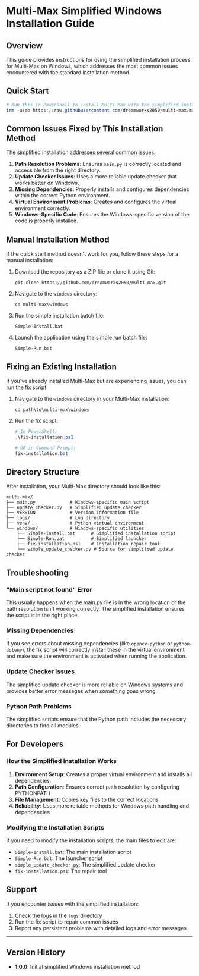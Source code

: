# Multi-Max Simplified Windows Installation Guide

## Overview

This guide provides instructions for using the simplified installation process for Multi-Max on Windows, which addresses the most common issues encountered with the standard installation method.

## Quick Start

```powershell
# Run this in PowerShell to install Multi-Max with the simplified installer:
irm -useb https://raw.githubusercontent.com/dreamworks2050/multi-max/main/windows/install-simple-wrapper.ps1 | iex
```

## Common Issues Fixed by This Installation Method

The simplified installation addresses several common issues:

1. **Path Resolution Problems**: Ensures `main.py` is correctly located and accessible from the right directory.
2. **Update Checker Issues**: Uses a more reliable update checker that works better on Windows.
3. **Missing Dependencies**: Properly installs and configures dependencies within the correct Python environment.
4. **Virtual Environment Problems**: Creates and configures the virtual environment correctly.
5. **Windows-Specific Code**: Ensures the Windows-specific version of the code is properly installed.

## Manual Installation Method

If the quick start method doesn't work for you, follow these steps for a manual installation:

1. Download the repository as a ZIP file or clone it using Git:
   ```
   git clone https://github.com/dreamworks2050/multi-max.git
   ```

2. Navigate to the `windows` directory:
   ```
   cd multi-max\windows
   ```

3. Run the simple installation batch file:
   ```
   Simple-Install.bat
   ```

4. Launch the application using the simple run batch file:
   ```
   Simple-Run.bat
   ```

## Fixing an Existing Installation

If you've already installed Multi-Max but are experiencing issues, you can run the fix script:

1. Navigate to the `windows` directory in your Multi-Max installation:
   ```
   cd path\to\multi-max\windows
   ```

2. Run the fix script:
   ```powershell
   # In PowerShell:
   .\fix-installation.ps1

   # OR in Command Prompt:
   fix-installation.bat
   ```

## Directory Structure

After installation, your Multi-Max directory should look like this:

```
multi-max/
├── main.py             # Windows-specific main script
├── update_checker.py   # Simplified update checker
├── VERSION             # Version information file
├── logs/               # Log directory
├── venv/               # Python virtual environment
└── windows/            # Windows-specific utilities
    ├── Simple-Install.bat      # Simplified installation script
    ├── Simple-Run.bat          # Simplified launcher
    ├── fix-installation.ps1    # Installation repair tool
    └── simple_update_checker.py # Source for simplified update checker
```

## Troubleshooting

### "Main script not found" Error

This usually happens when the main.py file is in the wrong location or the path resolution isn't working correctly. The simplified installation ensures the script is in the right place.

### Missing Dependencies

If you see errors about missing dependencies (like `opencv-python` or `python-dotenv`), the fix script will correctly install these in the virtual environment and make sure the environment is activated when running the application.

### Update Checker Issues

The simplified update checker is more reliable on Windows systems and provides better error messages when something goes wrong.

### Python Path Problems

The simplified scripts ensure that the Python path includes the necessary directories to find all modules.

## For Developers

### How the Simplified Installation Works

1. **Environment Setup**: Creates a proper virtual environment and installs all dependencies
2. **Path Configuration**: Ensures correct path resolution by configuring PYTHONPATH
3. **File Management**: Copies key files to the correct locations
4. **Reliability**: Uses more reliable methods for Windows path handling and dependencies

### Modifying the Installation Scripts

If you need to modify the installation scripts, the main files to edit are:

- `Simple-Install.bat`: The main installation script
- `Simple-Run.bat`: The launcher script
- `simple_update_checker.py`: The simplified update checker
- `fix-installation.ps1`: The repair tool

## Support

If you encounter issues with the simplified installation:

1. Check the logs in the `logs` directory
2. Run the fix script to repair common issues
3. Report any persistent problems with detailed logs and error messages

---

## Version History

- **1.0.0**: Initial simplified Windows installation method 
